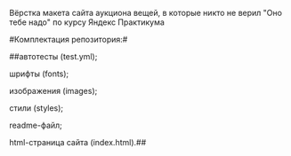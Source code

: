 Вёрстка макета сайта аукциона вещей, в которые никто не верил "Оно тебе надо" по курсу Яндекс Практикума

#Комплектация репозитория:#

##автотесты (test.yml);

шрифты (fonts);

изображения (images);

стили (styles);

readme-файл;

html-страница сайта (index.html).##
